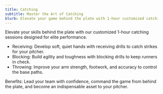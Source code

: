 ```yaml
---
title: Catching
subtitle: Master the Art of Catching
blurb: Elevate your game behind the plate with 1-hour customized catching sessions.
---
```

Elevate your skills behind the plate with our customized 1-hour catching sessions designed for elite performance.

* Receiving: Develop soft, quiet hands with receiving drills to catch strikes for your pitcher.
* Blocking: Build agility and toughness with blocking drills to keep runners in check.
* Throwing: Improve your arm strength, footwork, and accuracy to control the base paths.

Benefits: Lead your team with confidence, command the game from behind the plate, and become an indispensable asset to your pitcher.
